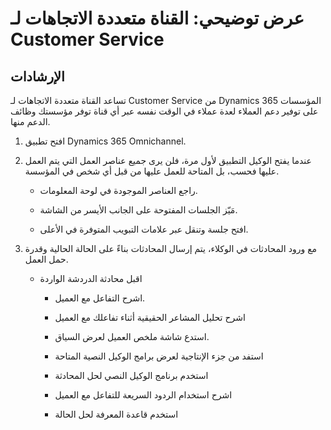 ﻿---
demo:
    title: 'عرض توضيحي: القناة متعددة الاتجاهات لـ Customer Service'
    module: 'الوحدة 3: التعرف على أساسيات Dynamics 365 Customer Service'
---

# عرض توضيحي: القناة متعددة الاتجاهات لـ Customer Service

## الإرشادات

تساعد القناة متعددة الاتجاهات لـ Customer Service من Dynamics 365 المؤسسات على توفير دعم العملاء لعدة عملاء في الوقت نفسه عبر أي قناة توفر مؤسستك وظائف الدعم منها. 

1. افتح تطبيق Dynamics 365 Omnichannel. 

 

2. عندما يفتح الوكيل التطبيق لأول مرة، فلن يرى جميع عناصر العمل التي يتم العمل عليها فحسب، بل المتاحة للعمل عليها من قبل أي شخص في المؤسسة. 

	- راجع العناصر الموجودة في لوحة المعلومات. 

	- مَيّز الجلسات المفتوحة على الجانب الأيسر من الشاشة. 

	- افتح جلسة وتنقل عبر علامات التبويب المتوفرة في الأعلى. 

 

3. مع ورود المحادثات في الوكلاء، يتم إرسال المحادثات بناءً على الحالة الحالية وقدرة حمل العمل.  

	- اقبل محادثة الدردشة الواردة 

		- اشرح التفاعل مع العميل. 

		- اشرح تحليل المشاعر الحقيقية أثناء تفاعلك مع العميل

		- استدع شاشة ملخص العميل لعرض السياق. 

		- استفد من جزء الإنتاجية لعرض برامج الوكيل النصية المتاحة

		- استخدم برنامج الوكيل النصي لحل المحادثة

		- اشرح استخدام الردود السريعة للتفاعل مع العميل

		- استخدم قاعدة المعرفة لحل الحالة
